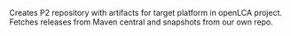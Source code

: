 Creates P2 repository with artifacts for target platform in openLCA project.
Fetches releases from Maven central and snapshots from our own repo.